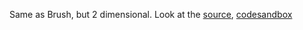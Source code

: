 Same as Brush, but 2 dimensional. Look at the [source](https://github.com/backenddevplus/react-stockcharts/tree/master/docs/lib/charts/CandleStickChartWith2DBrush.js), [codesandbox](https://codesandbox.io/s/github/backenddevplus/react-stockcharts-examples2/tree/master/examples/CandleStickChartWith2DBrush)